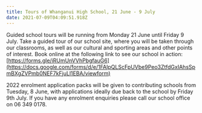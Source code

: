 ```yaml
---
title: Tours of Whanganui High School, 21 June - 9 July
date: 2021-07-09T04:09:51.918Z
---
```

Guided school tours will be running from Monday 21 June until Friday 9 July. Take a guided tour of our school site, where you will be taken through our classrooms, as well as our cultural and sporting areas and other points of interest. Book online at the following link to see our school in action: [https://forms.gle/iRUmUnVVhPbgfauG6](https://docs.google.com/forms/d/e/1FAIpQLScFpUVbe9Peo3ZtfdGxIAhsSpmBXgZVPmb0NEF7kFjuLl1EBA/viewform)

2022 enrolment application packs will be given to contributing schools from Tuesday, 8 June, with applications ideally due back to the school by Friday 9th July. If you have any enrolment enquiries please call our school office on 06 349 0178.